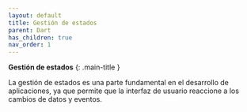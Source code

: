 ```yaml
---
layout: default
title: Gestión de estados
parent: Dart
has_children: true
nav_order: 1
---
```


**Gestión de estados**
{: .main-title }

<!-- pequeña introducción a la gestión de estados -->
La gestión de estados es una parte fundamental en el desarrollo de aplicaciones, ya que permite que la interfaz de usuario reaccione a los cambios de datos y eventos.